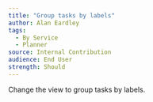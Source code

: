 ```yaml
---
title: "Group tasks by labels"
author: Alan Eardley
tags: 
  - By Service
  - Planner
source: Internal Contribution
audience: End User
strength: Should
---
```

Change the view to group tasks by labels.
